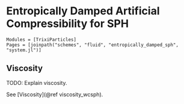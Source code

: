 # Entropically Damped Artificial Compressibility for SPH

```@autodocs
Modules = [TrixiParticles]
Pages = [joinpath("schemes", "fluid", "entropically_damped_sph", "system.jl")]
```

## Viscosity

TODO: Explain viscosity.

See [Viscosity](@ref viscosity_wcsph).
